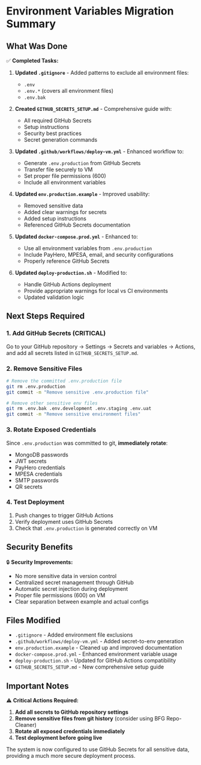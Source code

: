 # Environment Variables Migration Summary

## What Was Done

✅ **Completed Tasks:**

1. **Updated `.gitignore`** - Added patterns to exclude all environment files:
   - `.env`
   - `.env.*` (covers all environment files)
   - `.env.bak`

2. **Created `GITHUB_SECRETS_SETUP.md`** - Comprehensive guide with:
   - All required GitHub Secrets
   - Setup instructions
   - Security best practices
   - Secret generation commands

3. **Updated `.github/workflows/deploy-vm.yml`** - Enhanced workflow to:
   - Generate `.env.production` from GitHub Secrets
   - Transfer file securely to VM
   - Set proper file permissions (600)
   - Include all environment variables

4. **Updated `env.production.example`** - Improved usability:
   - Removed sensitive data
   - Added clear warnings for secrets
   - Added setup instructions
   - Referenced GitHub Secrets documentation

5. **Updated `docker-compose.prod.yml`** - Enhanced to:
   - Use all environment variables from `.env.production`
   - Include PayHero, MPESA, email, and security configurations
   - Properly reference GitHub Secrets

6. **Updated `deploy-production.sh`** - Modified to:
   - Handle GitHub Actions deployment
   - Provide appropriate warnings for local vs CI environments
   - Updated validation logic

## Next Steps Required

### 1. Add GitHub Secrets (CRITICAL)
Go to your GitHub repository → Settings → Secrets and variables → Actions, and add all secrets listed in `GITHUB_SECRETS_SETUP.md`.

### 2. Remove Sensitive Files
```bash
# Remove the committed .env.production file
git rm .env.production
git commit -m "Remove sensitive .env.production file"

# Remove other sensitive env files
git rm .env.bak .env.development .env.staging .env.uat
git commit -m "Remove sensitive environment files"
```

### 3. Rotate Exposed Credentials
Since `.env.production` was committed to git, **immediately rotate**:
- MongoDB passwords
- JWT secrets
- PayHero credentials
- MPESA credentials
- SMTP passwords
- QR secrets

### 4. Test Deployment
1. Push changes to trigger GitHub Actions
2. Verify deployment uses GitHub Secrets
3. Check that `.env.production` is generated correctly on VM

## Security Benefits

🔒 **Security Improvements:**
- No more sensitive data in version control
- Centralized secret management through GitHub
- Automatic secret injection during deployment
- Proper file permissions (600) on VM
- Clear separation between example and actual configs

## Files Modified

- `.gitignore` - Added environment file exclusions
- `.github/workflows/deploy-vm.yml` - Added secret-to-env generation
- `env.production.example` - Cleaned up and improved documentation
- `docker-compose.prod.yml` - Enhanced environment variable usage
- `deploy-production.sh` - Updated for GitHub Actions compatibility
- `GITHUB_SECRETS_SETUP.md` - New comprehensive setup guide

## Important Notes

⚠️ **Critical Actions Required:**
1. **Add all secrets to GitHub repository settings**
2. **Remove sensitive files from git history** (consider using BFG Repo-Cleaner)
3. **Rotate all exposed credentials immediately**
4. **Test deployment before going live**

The system is now configured to use GitHub Secrets for all sensitive data, providing a much more secure deployment process.


